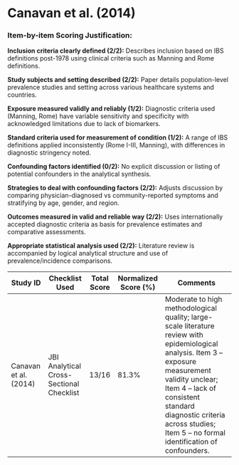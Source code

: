 # Canavan et al. (2014)

### Item-by-item Scoring Justification:

**Inclusion criteria clearly defined (2/2):** Describes inclusion based on IBS definitions post-1978 using clinical criteria such as Manning and Rome definitions.

**Study subjects and setting described (2/2):** Paper details population-level prevalence studies and setting across various healthcare systems and countries.

**Exposure measured validly and reliably (1/2):** Diagnostic criteria used (Manning, Rome) have variable sensitivity and specificity with acknowledged limitations due to lack of biomarkers.

**Standard criteria used for measurement of condition (1/2):** A range of IBS definitions applied inconsistently (Rome I-III, Manning), with differences in diagnostic stringency noted.

**Confounding factors identified (0/2):** No explicit discussion or listing of potential confounders in the analytical synthesis.

**Strategies to deal with confounding factors (2/2):** Adjusts discussion by comparing physician-diagnosed vs community-reported symptoms and stratifying by age, gender, and region.

**Outcomes measured in valid and reliable way (2/2):** Uses internationally accepted diagnostic criteria as basis for prevalence estimates and comparative assessments.

**Appropriate statistical analysis used (2/2):** Literature review is accompanied by logical analytical structure and use of prevalence/incidence comparisons.

| Study ID | Checklist Used | Total Score | Normalized Score (%) | Comments |
| --- | --- | --- | --- | --- |
| Canavan et al. (2014) | JBI Analytical Cross-Sectional Checklist | 13/16       | 81.3%                | Moderate to high methodological quality; large-scale literature review with epidemiological analysis. Item 3 – exposure measurement validity unclear; Item 4 – lack of consistent standard diagnostic criteria across studies; Item 5 – no formal identification of confounders. |
